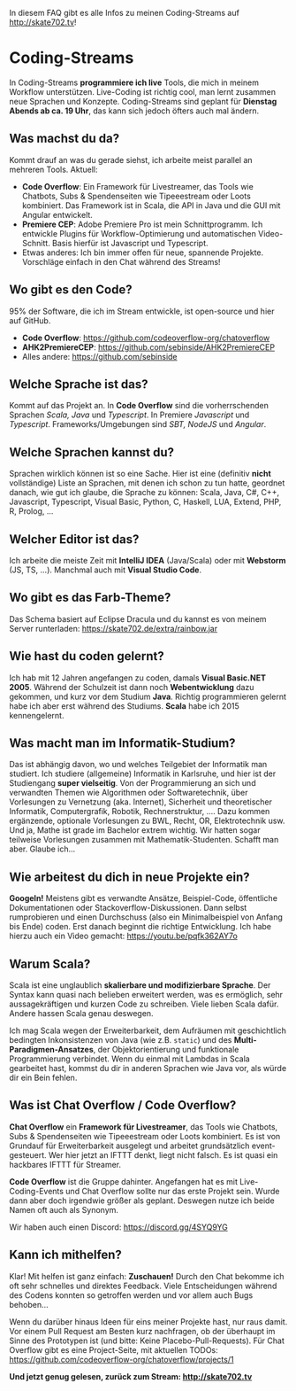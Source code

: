 In diesem FAQ gibt es alle Infos zu meinen Coding-Streams auf http://skate702.tv!

# Coding-Streams
In Coding-Streams **programmiere ich live** Tools, die mich in meinem Workflow unterstützen. Live-Coding ist richtig cool, man lernt zusammen neue Sprachen und Konzepte. Coding-Streams sind geplant für **Dienstag Abends ab ca. 19 Uhr**, das kann sich jedoch öfters auch mal ändern.

## Was machst du da?
Kommt drauf an was du gerade siehst, ich arbeite meist parallel an mehreren Tools. Aktuell:
- **Code Overflow**: Ein Framework für Livestreamer, das Tools wie Chatbots, Subs & Spendenseiten wie Tipeeestream oder Loots kombiniert. Das Framework ist in Scala, die API in Java und die GUI mit Angular entwickelt.
- **Premiere CEP**: Adobe Premiere Pro ist mein Schnittprogramm. Ich entwickle Plugins für Workflow-Optimierung und automatischen Video-Schnitt. Basis hierfür ist Javascript und Typescript.
- Etwas anderes: Ich bin immer offen für neue, spannende Projekte. Vorschläge einfach in den Chat während des Streams!

## Wo gibt es den Code?
95% der Software, die ich im Stream entwickle, ist open-source und hier auf GitHub.
- **Code Overflow**: https://github.com/codeoverflow-org/chatoverflow
- **AHK2PremiereCEP**: https://github.com/sebinside/AHK2PremiereCEP
- Alles andere: https://github.com/sebinside

## Welche Sprache ist das?
Kommt auf das Projekt an. In **Code Overflow** sind die vorherrschenden Sprachen *Scala, Java* und *Typescript*. In Premiere *Javascript* und *Typescript*. Frameworks/Umgebungen sind *SBT, NodeJS* und *Angular*.

## Welche Sprachen kannst du?
Sprachen wirklich können ist so eine Sache. Hier ist eine (definitiv **nicht** vollständige) Liste an Sprachen, mit denen ich schon zu tun hatte, geordnet danach, wie gut ich glaube, die Sprache zu können: Scala, Java, C#, C++, Javascript, Typescript, Visual Basic, Python, C, Haskell, LUA, Extend, PHP, R, Prolog, ...

## Welcher Editor ist das?
Ich arbeite die meiste Zeit mit **IntelliJ IDEA** (Java/Scala) oder mit **Webstorm** (JS, TS, ...). Manchmal auch mit **Visual Studio Code**.

## Wo gibt es das Farb-Theme?
Das Schema basiert auf Eclipse Dracula und du kannst es von meinem Server runterladen: https://skate702.de/extra/rainbow.jar 

## Wie hast du coden gelernt?
Ich hab mit 12 Jahren angefangen zu coden, damals **Visual Basic.NET 2005**. Während der Schulzeit ist dann noch **Webentwicklung** dazu gekommen, und kurz vor dem Studium **Java**. Richtig programmieren gelernt habe ich aber erst während des Studiums. **Scala** habe ich 2015 kennengelernt.

## Was macht man im Informatik-Studium?
Das ist abhängig davon, wo und welches Teilgebiet der Informatik man studiert. Ich studiere (allgemeine) Informatik in Karlsruhe, und hier ist der Studiengang **super vielseitig**. Von der Programmierung an sich und verwandten Themen wie Algorithmen oder Softwaretechnik, über Vorlesungen zu Vernetzung (aka. Internet), Sicherheit und theoretischer Informatik, Computergrafik, Robotik, Rechnerstruktur, .... Dazu kommen ergänzende, optionale Vorlesungen zu BWL, Recht, OR, Elektrotechnik usw. Und ja, Mathe ist grade im Bachelor extrem wichtig. Wir hatten sogar teilweise Vorlesungen zusammen mit Mathematik-Studenten. Schafft man aber. Glaube ich...

## Wie arbeitest du dich in neue Projekte ein?
**Googeln!** Meistens gibt es verwandte Ansätze, Beispiel-Code, öffentliche Dokumentationen oder Stackoverflow-Diskussionen. Dann selbst rumprobieren und einen Durchschuss (also ein Minimalbeispiel von Anfang bis Ende) coden. Erst danach beginnt die richtige Entwicklung. Ich habe hierzu auch ein Video gemacht: https://youtu.be/pqfk362AY7o

## Warum Scala?
Scala ist eine unglaublich **skalierbare und modifizierbare Sprache**. Der Syntax kann quasi nach belieben erweitert werden, was es ermöglich, sehr aussagekräftigen und kurzen Code zu schreiben. Viele lieben Scala dafür. Andere hassen Scala genau deswegen.

Ich mag Scala wegen der Erweiterbarkeit, dem Aufräumen mit geschichtlich bedingten Inkonsistenzen von Java (wie z.B. `static`) und des **Multi-Paradigmen-Ansatzes**, der Objektorientierung und funktionale Programmierung verbindet. Wenn du einmal mit Lambdas in Scala gearbeitet hast, kommst du dir in anderen Sprachen wie Java vor, als würde dir ein Bein fehlen.

## Was ist Chat Overflow / Code Overflow?
**Chat Overflow** ein **Framework für Livestreamer**, das Tools wie Chatbots, Subs & Spendenseiten wie Tipeeestream oder Loots kombiniert. Es ist von Grundauf für Erweiterbarkeit ausgelegt und arbeitet grundsätzlich event-gesteuert. Wer hier jetzt an IFTTT denkt, liegt nicht falsch. Es ist quasi ein hackbares IFTTT für Streamer.

**Code Overflow** ist die Gruppe dahinter. Angefangen hat es mit Live-Coding-Events und Chat Overflow sollte nur das erste Projekt sein. Wurde dann aber doch irgendwie größer als geplant. Deswegen nutze ich beide Namen oft auch als Synonym.

Wir haben auch einen Discord: https://discord.gg/4SYQ9YG

## Kann ich mithelfen?
Klar! Mit helfen ist ganz einfach: **Zuschauen!** Durch den Chat bekomme ich oft sehr schnelles und direktes Feedback. Viele Entscheidungen während des Codens konnten so getroffen werden und vor allem auch Bugs behoben...

Wenn du darüber hinaus Ideen für eins meiner Projekte hast, nur raus damit. Vor einem Pull Request am Besten kurz nachfragen, ob der überhaupt im Sinne des Prototypen ist (und bitte: Keine Placebo-Pull-Requests). Für Chat Overflow gibt es eine Project-Seite, mit aktuellen TODOs: https://github.com/codeoverflow-org/chatoverflow/projects/1

**Und jetzt genug gelesen, zurück zum Stream: http://skate702.tv**
